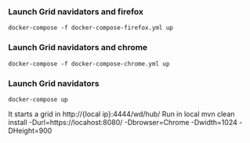 ### Launch Grid navidators and firefox
```
docker-compose -f docker-compose-firefox.yml up
```

### Launch Grid navidators and chrome
```
docker-compose -f docker-compose-chrome.yml up
```

### Launch Grid navidators
```
docker-compose up
```
It starts a grid in http://{local ip}:4444/wd/hub/
Run in local mvn clean install -Durl=https://locahost:8080/ -Dbrowser=Chrome -Dwidth=1024 -DHeight=900
